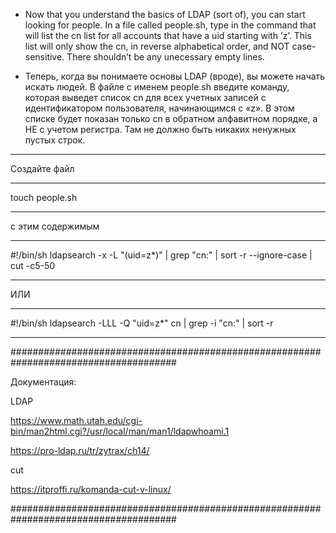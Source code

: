 
 - Now that you understand the basics of LDAP (sort of), you can start looking for people. In a file called people.sh, type in the command that will list the cn list for all accounts that have a uid starting with ’z’. This list will only show the cn, in reverse alphabetical order, and NOT case-sensitive. There shouldn’t be any unecessary empty lines.

- Теперь, когда вы понимаете основы LDAP (вроде), вы можете начать искать людей. В файле с именем people.sh введите команду, которая выведет список cn для всех учетных записей с идентификатором пользователя, начинающимся с «z». В этом списке будет показан только cn в обратном алфавитном порядке, а НЕ с учетом регистра. Там не должно быть никаких ненужных пустых строк.

------------------------------------------------------------------------------------------------------------------------------------------------------

Создайте файл 

------------------------------------------------------------------------------------------------------------------------------------------------------

touch people.sh

------------------------------------------------------------------------------------------------------------------------------------------------------

с этим содержимым

------------------------------------------------------------------------------------------------------------------------------------------------------

#!/bin/sh
ldapsearch -x  -L "(uid=z*)" | grep "cn:" | sort -r --ignore-case | cut -c5-50

------------------------------------------------------------------------------------------------------------------------------------------------------

ИЛИ

------------------------------------------------------------------------------------------------------------------------------------------------------

#!/bin/sh
ldapsearch -LLL -Q "uid=z*" cn | grep -i "cn:" | sort -r 

------------------------------------------------------------------------------------------------------------------------------------------------------





######################################################################################

Документация:


LDAP

https://www.math.utah.edu/cgi-bin/man2html.cgi?/usr/local/man/man1/ldapwhoami.1

https://pro-ldap.ru/tr/zytrax/ch14/



cut 

https://itproffi.ru/komanda-cut-v-linux/

######################################################################################
